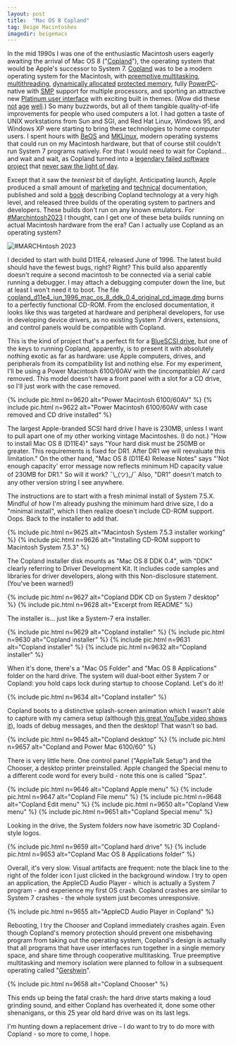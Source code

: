 ```yaml
---
layout: post
title:  "Mac OS 8 Copland"
tag: Beige Macintoshes
imagedir: beigemacs
---
```


In the mid 1990s I was one of the enthusiastic Macintosh users eagerly awaiting the arrival of Mac OS 8 ("[Copland](https://wiki.preterhuman.net/Apple_Copland)"), the operating system that would be Apple's successor to System 7. [Copland](https://lowendmac.com/2005/apples-copland-project/) was to be a modern operating system for the Macintosh, with [preemptive multitasking](https://www.webopedia.com/definitions/multitasking/), [multithreading](https://www.javatpoint.com/multithreading-models-in-operating-system), [dynamically allocated](https://chortle.ccsu.edu/assemblytutorial/chapter-33/ass33_3.html) [protected memory](https://en.wikipedia.org/wiki/Memory_protection), fully [PowerPC](https://apple.fandom.com/wiki/PowerPC)-native with [SMP](https://en.wikipedia.org/wiki/Symmetric_multiprocessing) support for multiple processors, and sporting an attractive new [Platinum user interface](https://lowendmac.com/wp-content/uploads/appearence.png) with exciting built in themes. (Wow did these [not](https://lowendmac.com/wp-content/uploads/copland2.png) [age](https://lowendmac.com/wp-content/uploads/copland3.png) [well](https://forum.opendesktop.org/uploads/default/original/3X/d/3/d37cf19cc244fd90c06d3bd244477af942b8c36c.gif).) So many buzzwords, but all of them tangible quality-of-life improvements for people who used computers a lot. I had gotten a taste of UNIX workstations from Sun and SGI, and Red Hat Linux, Windows 95, and Windows XP were starting to bring these technologies to home computer users. I spent hours with [BeOS](https://www.operating-system.org/betriebssystem/_english/bs-beos.htm) and [MKLinux](https://apple.fandom.com/wiki/MkLinux), modern operating systems that could run on my Macintosh hardware, but that of course still couldn't run System 7 programs natively. For that I would need to wait for Copland... and wait and wait, as Copland turned into a [legendary failed software project](https://www.pcworld.com/article/537052/it_project_failures.html) that [never saw the light of day](https://liam-on-linux.livejournal.com/60604.html).

Except that it saw the *teeniest* bit of daylight. Anticipating launch, Apple produced a small amount of [marketing](https://archive.org/details/bitsavers_applemacderoductiontoCopland1995_78505) and [technical](https://archive.org/details/bitsavers_applemacdendTechnicalOverview19950505_973759/mode/2up) documentation, published and sold a [book](https://archive.org/details/mac_Mac_OS_8_Revealed_1996) describing Copland technology at a very high level, and released three builds of the operating system to partners and developers. These builds don't run on any known emulators. For [#Marchintosh2023](https://www.marchintosh.com/) I thought, can I get one of these beta builds running on actual Macintosh hardware from the era? Can I actually use Copland as an operating system?

![#MARCHintosh 2023](https://www.marchintosh.com/images/style/MARCHintoshLogo.svg)

I decided to start with build D11E4, released June of 1996. The latest build should have the fewest bugs, right? Right? This build also apparently doesn't require a second macintosh to be connected via a serial cable running a debugger. I may attach a debugging computer down the line, but at least I won't need it to boot. The file [copland_d11e4_jun_1996_mac_os_8_ddk_0.4_original_cd_image.dmg](https://www.macintoshrepository.org/531-mac-os-8-0-copland-beta-builds-) burns to a perfectly functional CD-ROM. From the enclosed documentation, it looks like this was targeted at hardware and peripheral developers, for use in developing device drivers, as no existing System 7 drivers, extensions, and control panels would be compatible with Copland.

This is the kind of project that's a perfect fit for a [BlueSCSI drive](https://scsi.blue/), but one of the keys to running Copland, apparently, is to present it with absolutely nothing exotic as far as hardware: use Apple computers, drives, and peripherals from its compatibility list and nothing else. For my experiment, I'll be using a Power Macintosh 6100/60AV with the (incompatible) AV card removed. This model doesn't have a front panel with a slot for a CD drive, so I'll just work with the case removed.

{% include pic.html n=9620 alt="Power Macintosh 6100/60AV" %}
{% include pic.html n=9622 alt="Power Macintosh 6100/60AV with case removed and CD drive installed" %}

The largest Apple-branded SCSI hard drive I have is 230MB, unless I want to pull apart one of my other working vintage Macintoshes. (I do not.) "How to install Mac OS 8 (D11E4)" says "Your hard disk must be 250MB or greater. This requirements is fixed for DR1. After DR1 we will reevaluate this limitation." On the other hand, "Mac OS 8 (D11E4) Release Notes" says "'Not enough capacity' error message now reflects minimum HD capacity value of 230MB for DR1." So will it work? ¯\\\_(ツ)\_/¯ Also, "DR1" doesn't match to any other version string I see anywhere.

The instructions are to start with a fresh minimal install of System 7.5.X. Mindful of how I'm already pushing the minimum hard drive size, I do a "minimal install", which I then realize doesn't include CD-ROM support. Oops. Back to the installer to add that.

{% include pic.html n=9625 alt="Macintosh System 7.5.3 installer working" %}
{% include pic.html n=9626 alt="Installing CD-ROM support to Macintosh System 7.5.3" %}

The Copland installer disk mounts as "Mac OS 8 DDK 0.4", with "DDK" clearly referring to Driver Development Kit. It includes code samples and libraries for driver developers, along with this Non-disclosure statement. (You've been warned!)

{% include pic.html n=9627 alt="Copland DDK CD on System 7 desktop" %}
{% include pic.html n=9628 alt="Excerpt from README" %}

The installer is... just like a System-7 era installer. 

{% include pic.html n=9629 alt="Copland installer" %}
{% include pic.html n=9630 alt="Copland installer" %}
{% include pic.html n=9631 alt="Copland installer" %}
{% include pic.html n=9632 alt="Copland installer" %}

When it's done, there's a "Mac OS Folder" and "Mac OS 8 Applications" folder on the hard drive. The system will dual-boot either System 7 or Copland: you hold caps lock during startup to choose Copland. Let's do it!

{% include pic.html n=9634 alt="Copland installer" %}

Copland boots to a distinctive splash-screen animation which I wasn't able to capture with my camera setup (although [this great YouTube video shows it](https://youtu.be/9VpTu5c8I_w?t=568)), loads of debug messages, and then the desktop! That wasn't so bad.

{% include pic.html n=9645 alt="Copland desktop" %}
{% include pic.html n=9657 alt="Copland and Power Mac 6100/60" %}

There is very little here. One control panel ("AppleTalk Setup") and the Chooser, a desktop printer preinstalled. Apple changed the Special menu to a different code word for every build - note this one is called "Spaz". 

{% include pic.html n=9646 alt="Copland Apple menu" %}
{% include pic.html n=9647 alt="Copland File menu" %}
{% include pic.html n=9648 alt="Copland Edit menu" %}
{% include pic.html n=9650 alt="Copland View menu" %}
{% include pic.html n=9651 alt="Copland Special menu" %}

Looking in the drive, the System folders now have isometric 3D Copland-style logos. 

{% include pic.html n=9659 alt="Copland hard drive" %}
{% include pic.html n=9653 alt="Copland Mac OS 8 Applications folder" %}

Overall, it's very slow. Visual artifacts are frequent: note the black line to the right of the folder icon I just clicked in the background window. I try to open an application, the AppleCD Audio Player - which is actually a System 7 program - and experience my first OS crash. Copland crashes are similar to System 7 crashes - the whole system just becomes unresponsive.

{% include pic.html n=9655 alt="AppleCD Audio Player in Copland" %}

Rebooting, I try the Chooser and Copland immediately crashes again. Even though Copland's memory protection should prevent one misbehaving program from taking out the operating system, Copland's design is actually that all programs that have user interfaces run together in a single memory space, and share time through cooperative multitasking. True preemptive multitasking and memory isolation were planned to follow in a subsequent operating called "[Gershwin](https://apple.fandom.com/wiki/Gershwin)".

{% include pic.html n=9658 alt="Copland Chooser" %}

This ends up being the fatal crash: the hard drive starts making a loud grinding sound, and either Copland has overheated it, done some other shenanigans, or this 25 year old hard drive was on its last legs. 

I'm hunting down a replacement drive - I do want to try to do more with Copland - so more to come, I hope.